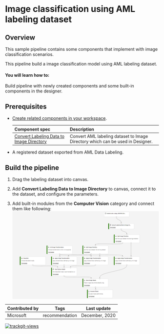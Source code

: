 # Image classification using AML labeling dataset 

## Overview

This sample pipeline contains some components that implement with image classification scenarios.

This pipeline build a image classification model using AML labeling dataset.

#### You will learn how to:

Build pipeline with newly created components and some built-in components in the designer.

## Prerequisites

- [Create related components in your workspace](../../tutorial/tutorial1-use-existing-components.md).

    | Component spec               | Description                                                  |
    | --- |--- |
    |[Convert Labeling Data to Image Directory](../../components/convert-labeling-data-to-image-directory/convert_labeling_data_to_image_directory.spec.yaml)| Convert AML labeling dataset to Image Directory which can be used in Designer. |

- A registered dataset exported from AML Data Labeling.

## Build the pipeline

1. Drag the labeling dataset into canvas.

1. Add **Convert Labeling Data to Image Directory** to canvas, connect it to the dataset, and configure the parameters.

1. Add built-in modules from the **Computer Vision** category and connect them like following:
![](./labeling-image-classification-pipeline.png)



| Contributed by |  Tags | Last update | 
|---|---|---|
| Microsoft | recommendation| December, 2020 |

<a href="https://trackgit.com">
<img src="https://us-central1-trackgit-analytics.cloudfunctions.net/token/ping/kj17kwgmik71nim5skj1" alt="trackgit-views" />
</a>